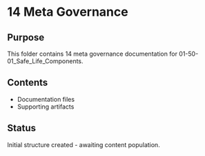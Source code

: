 # 14 Meta Governance

## Purpose
This folder contains 14 meta governance documentation for 01-50-01_Safe_Life_Components.

## Contents
- Documentation files
- Supporting artifacts

## Status
Initial structure created - awaiting content population.

